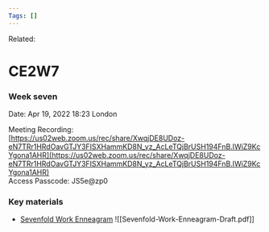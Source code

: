 ```yaml
---
Tags: []
---
```

Related: 
# CE2W7

### Week seven

Date: Apr 19, 2022 18:23 London

Meeting Recording:  
[https://us02web.zoom.us/rec/share/XwqjDE8UDoz-eN7TRr1HRdOavGTJY3FISXHammKD8N_yz_AcLeTQjBrUSH194FnB.IWiZ9KcYgona1AHR](https://us02web.zoom.us/rec/share/XwqjDE8UDoz-eN7TRr1HRdOavGTJY3FISXHammKD8N_yz_AcLeTQjBrUSH194FnB.IWiZ9KcYgona1AHR)  
Access Passcode: JS5e@zp0

### Key materials

-   [Sevenfold Work Enneagram](https://www.h3uni.org/wp-content/uploads/2022/04/Sevenfold-Work-Enneagram-Draft.pdf)
![[Sevenfold-Work-Enneagram-Draft.pdf]]